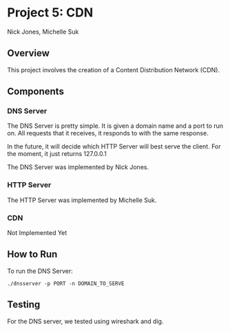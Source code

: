 # Project 5: CDN
Nick Jones, Michelle Suk

## Overview
This project involves the creation of a Content Distribution Network (CDN).

## Components
### DNS Server
The DNS Server is pretty simple.  It is given a domain name and a port to run on.
All requests that it receives, it responds to with the same response.

In the future, it will decide which HTTP Server will best serve the client.
For the moment, it just returns 127.0.0.1

The DNS Server was implemented by Nick Jones.

### HTTP Server
The HTTP Server was implemented by Michelle Suk.

### CDN
Not Implemented Yet

## How to Run
To run the DNS Server:
```
./dnsserver -p PORT -n DOMAIN_TO_SERVE
```

## Testing
For the DNS server, we tested using wireshark and dig.

